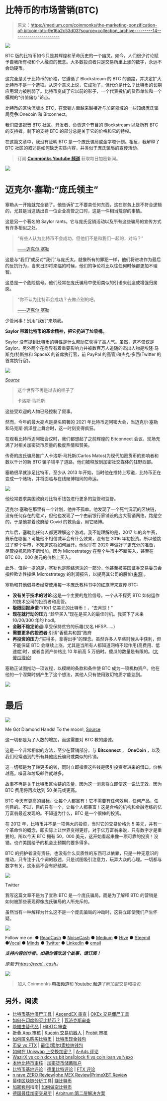 # 比特币的市场营销(BTC)

> 原文：<https://medium.com/coinmonks/the-marketing-ponzification-of-bitcoin-btc-9e16a2c53d03?source=collection_archive---------14----------------------->

![](img/eac98d6536d67ff8a4bb05979b31c341.png)

BTC 版的比特币如今只是其辉煌和革命历史的一个幽灵。如今，人们很少讨论赋予自我所有权和个人融资的概念。大多数投资者只是交易所里上涨的数字，永远不会动硬币。

这完全是关于比特币的价格，它遵循了 Blockstream 的 BTC 的道路，并决定扩大比特币不是一个选项。从这个意义上说，它成功了，但代价是什么？比特币的长期应用潜力被削弱了。比特币变成了它以前的影子，一个代表投机的货币单位和一个模糊的“价值储存”论点。

比特币的区块流版本 BTC，在营销方面越来越接近与加密领域的一些顶级庞氏骗局竞争:Onecoin 和 Bitconnect。

我们应该祝贺 BTC 社区、开发者、负责这个节目的 Blockstream 以及所有 BTC 的支持者。剩下的支持 BTC 的部分总是关于它的价格和它的特权。

在这篇文章中，我没有证明 BTC 是一个庞氏骗局或金字塔计划。相反，我解释了 BTC 社区的叙述是如何缺乏实质内容，并类似于庞氏骗局的宣传活动。

> 订阅 [**Coinmonks Youtube 频道**](https://www.youtube.com/c/coinmonks/videos) 获取每日加密新闻。

![](img/f45130952a53784172d47cb34123d59a.png)

# 迈克尔·塞勒:“庞氏领主”

塞勒从一开始就完全错了。他告诉矿工不要卖任何东西，这在财务上是不符合逻辑的，尤其是当这话出自一位企业高管之口时，这是一件相当荒谬的事情。

这是另一个著名的 Saylor rants。它与庞氏促销活动以及所有这些骗局的宣传方式有许多相似之处。

> “有些人认为比特币不会成功，但他们不是和我们一起的，对吗？”
> 
> [——迈克尔·塞勒](https://www.youtube.com/watch?v=xbpZT31En_w&t=48s)

这是与“我们”或反对“我们”与庞氏太。就像所有的罪犯一样，他们将进攻作为最后的反抗行为，当末日即将来临的时候，他们的争论将比以往任何时候都更加不理智。

这总是一个危险信号。他们经常在庞氏骗局中使用类似的引语来创造或增强归属感。

> “你不认为比特币会成功？去做点别的吧。
> 
> [——迈克尔·塞勒](https://www.youtube.com/watch?v=xbpZT31En_w&t=48s)

少管闲事！别用“我们”来烦我。

**Saylor 带着比特币的革命精神，把它扔进了垃圾桶。**

Saylor 没有提到比特币的特性是什么帮助它获得了高人气。虽然，这不仅仅是 Saylor。另外两个在商界有着重要影响力并被数百万人追随的杰出人物是埃隆·马斯克(特斯拉和 SpaceX 的首席执行官，前 PayPal 的高管)和杰克·多西(Twitter 的首席执行官)。

![](img/1571d623fe72b7351225e8c8d7bb39f7.png)

[*Source*](https://twitter.com/jack/status/1424854924194729984?lang=en)

> 这个世界不再是过去的样子了
> 
> 卡洛斯·马托斯

这些受欢迎的人物已经控制了叙事。

然而，今年的最大亮点是臭名昭著的 2021 年比特币迈阿密大会，当迈克尔·塞勒和马克斯·凯泽登上舞台时，这一时刻变得疯狂。

在观看比特币迈阿密会议时，我们都想起了之前辉煌的 Bitconnect 会议，现场充满了对相关加密货币质量的极度热情和赞美。

传奇的庞氏骗局推广人卡洛斯·马托斯(Carlos Matos)为现代加密货币的影响者和数以千计的新 BTC 骗子铺平了道路，他们被释放到加密社交媒体的狂野西部。

塞勒很早就涉足比特币，至少从 2013 年开始，当时他在推特上写道，比特币正在变成一个赌场，并将面临与在线赌博相同的命运。

![](img/2fc800af35333b516b76e3bffab243ad.png)

他经常要求美国政府对比特币钱包进行更多的监管和监督。

迈克尔·塞勒在那里有一个计划，他并不孤单。他发现了一个死气沉沉的区块链，没有任何存在的意义，但他也发现了一个由前银行家铺设的庞大营销网络。路是空的，于是他拿着政府给 Covid 的救助金，用它赌博。

六年后，塞勒比任何人都更理解这个游戏。我不能理解的是，2017 年的奔牛赛，赛乐在哪里？可能他不相信减半会有什么效果，没有在 2016 年初投资。所以他跳过了整个牛市，不知道这将如何展开。他似乎在 2020 年做好了更充分的准备，尽管投机风险不断增加，因为 Microstrategy 在整个牛市中不断买入，甚至在 BTC 60，000 美元的价格上买入。

此外，值得一提的是，塞勒也是网络泡沫的一部分，他甚至被美国证券交易委员会指控欺诈性操纵 Microstrategy 的利润报告，以提高其公司的股价([来源](https://www.computerworld.com/article/2589923/update--microstrategy-executives-to-pay--11-million-to-settle-sec-fraud-ch.html))。

塞勒和其他倡导者经常使用每一本庞氏教科书中的红旗牌来宣传 BTC:

*   **没有关于技术的讨论**:这是一个主要的危险信号。一个从不探究 BTC 如何运作的技术公司的投资者和高管。
*   **极限回报承诺**:1/10/1 亿美元的比特币！，“去月球！”
*   **现在就行动的压力**:“趁早买入”现在是买入的最佳时机。我买下了未来 10/20/300 年的 hodl。
*   **金融不稳定论点**:享受保持贫穷的乐趣(又名 HFSP……)
*   **需要更多的投资者**:引诱“香蕉共和国”政府
*   **再投资的压力**:“买得多，拿得出手”的理念。虽然许多人早些时候从中获利，但不能保证 BTC 会继续上涨，尤其是当所有人都知道网络不起作用(高费用、低速度)时，或者当资产价格比 10 年前高 5 万倍时。傻瓜的数量是有限的。([大傻瓜理论](https://www.investopedia.com/terms/g/greaterfooltheory.asp))

塞勒正试图推动一项议程，以模糊的条款和条件使 BTC 成为一项机构资产。他在他的一个涅槃时刻产生了这个想法，其他人只有使用致幻物质才能达到。

![](img/f45130952a53784172d47cb34123d59a.png)

# 最后

![](img/a40304367771a0eb7cbfbae093e7397c.png)

Me Got Diamond Hands! To the moon!, [Source](https://pixabay.com/tr/illustrations/ay-piramit-m%c4%b1s%c4%b1r-astronot-2092807/)

这一切都是为了人数的增加，而这需要对 BTC 教的虔诚。

这是一个非常相似的方法，至少在营销部分，与 **Bitconnect** ， **OneCoin** ，以及我们经常遇到的所有其他庞氏骗局或类似的传销。

这一切都是为了赚更多的钱，同时立即指责这些钱是吸引投资者进来的借口。价格越高，噪音和垃圾邮件就越多。

故事不再是关于比特币区块链的质量，因为这一消息将立即使这一说法无效，因为 BTC 费用将再次达到 50 美元或更高。

BTC 今天有更高的目标。让每个人都富有！它不需要有任何效用，任何产品，任何目的。不过，目的只有一个，让每个人都暴富！这是合格的机构和金融老练的亿万富翁最近发现的。不知道为什么，BTC 是一个很棒的投资。

在 2012 年，比特币并不是一项伟大的投资，当时它的交易价格为 5 美元，并有一个革命性的概念，即实际上让世界变得更好。对于亿万富翁来说，只有数字才是重要的，所以今天 BTC 拥有 50，000 美元，这开始看起来像一项可靠的投资！没错。也许美国给予的机会比预期的要多得多。

BTC 的拥护者没有责任，也没有什么实质性的东西可以依靠，只是一种无意识的推动，只专注于几个词的叙述，只是试图吸引注意力，玩弄大众的心理。一切都与数字有关，这永远不会有好结果。

![](img/a9dad8fb36695eb6a6557b1698320540.png)

Twitter

我写这篇文章不是为了宣称 BTC 是一个庞氏骗局，而是为了解释 BTC 的营销是如何被那些表现得像庞氏骗局的人所充斥的。

虽然当有一种解释为什么这不是一个庞氏骗局的冲动时，这将立即使我们产生怀疑。

![](img/f45130952a53784172d47cb34123d59a.png)

Follow me on: ● [ReadCash](https://read.cash/@Pantera) ● [NoiseCash](https://noise.cash/u/Pantera99) ● [Medium](/@panterabch) ● [Hive](https://hive.blog/@pantera1) ● [Steemit](https://steemit.com/@pantera1) ●[Vocal](https://vocal.media/authors/pantera) ● [Minds](https://www.minds.com/pantera99/) ● [Twitter](https://twitter.com/Panterabch) ● [LinkedIn](https://www.linkedin.com/in/panterabch/) ● [email](https://read.cash/@Pantera/localcryptos-p2p-exchange-is-now-offering-bitcoin-cash-trading-06637230#bad-link)

***支持内容创作者。如果你喜欢这个故事，请订阅！***

*原载于*[*https://read . cash*](https://read.cash/@Pantera/the-marketing-ponzification-of-bitcoin-btc-47ad770f)*。*

![](img/f45130952a53784172d47cb34123d59a.png)

> 加入 Coinmonks [电报频道](https://t.me/coincodecap)和 [Youtube 频道](https://www.youtube.com/c/coinmonks/videos)了解加密交易和投资

## 另外，阅读

*   [比特币基地僵尸工具](/coinmonks/coinbase-bots-ac6359e897f3) | [AscendEX 审查](/coinmonks/ascendex-review-53e829cf75fa) | [OKEx 交易僵尸工具](/coinmonks/okex-trading-bots-234920f61e60)
*   [如何在印度购买比特币？](/coinmonks/buy-bitcoin-in-india-feb50ddfef94) | [瓦济克斯审查](/coinmonks/wazirx-review-5c811b074f5b)
*   [隐翅虫替代品](/coinmonks/cryptohopper-alternatives-d67287b16d27) | [HitBTC 审查](/coinmonks/hitbtc-review-c5143c5d53c2)
*   [折叠 App 审核](https://blog.coincodecap.com/fold-app-review) | [Kucoin 交易机器人](/coinmonks/kucoin-trading-bot-automate-your-trades-8cf0ca2138e0) | [Probit 审核](https://blog.coincodecap.com/probit-review)
*   [如何匿名购买比特币](https://blog.coincodecap.com/buy-bitcoin-anonymously) | [比特币现金钱包](https://blog.coincodecap.com/bitcoin-cash-wallets)
*   [币安 vs FTX](https://blog.coincodecap.com/binance-vs-ftx) | [最佳(索尔)索拉纳钱包](https://blog.coincodecap.com/solana-wallets)
*   [如何在 Uniswap 上交换加密？](https://blog.coincodecap.com/swap-crypto-on-uniswap) | [A-Ads 评论](https://blog.coincodecap.com/a-ads-review)
*   [WazirX vs coin dcx vs bit bns](/coinmonks/wazirx-vs-coindcx-vs-bitbns-149f4f19a2f1)|[block fi vs coin loan vs Nexo](/coinmonks/blockfi-vs-coinloan-vs-nexo-cb624635230d)
*   [本地比特币审核](/coinmonks/localbitcoins-review-6cc001c6ed56) | [加密货币储蓄账户](https://blog.coincodecap.com/cryptocurrency-savings-accounts)
*   [比特币基地评论](/coinmonks/coinbase-review-6ef4e0f56064) | [德里比特评论](/coinmonks/deribit-review-options-fees-apis-and-testnet-2ca16c4bbdb2) | [FTX 评论](/coinmonks/ftx-crypto-exchange-review-53664ac1198f)
*   [n rave ZERO Review](/coinmonks/ngrave-zero-review-c465cf8307fc)|[phe MEX Review](/coinmonks/phemex-review-4cfba0b49e28)|[PrimeXBT Review](/coinmonks/primexbt-review-88e0815be858)
*   最佳[区块链分析](https://bitquery.io/blog/best-blockchain-analysis-tools-and-software)工具| [赚比特币](/coinmonks/earn-bitcoin-6e8bd3c592d9)
*   [加密套利](/coinmonks/crypto-arbitrage-guide-how-to-make-money-as-a-beginner-62bfe5c868f6)指南| [如何做空比特币](/coinmonks/how-to-short-bitcoin-568a2d0b4ae5)
*   [德国最佳加密交易所](https://blog.coincodecap.com/crypto-exchanges-in-germany) | [Arbitrum:第二层解决方案](https://blog.coincodecap.com/arbitrum)